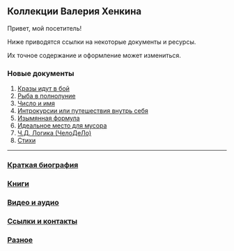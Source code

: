 ﻿## Коллекции Валерия Хенкина

Привет, мой посетитель!

Ниже приводятся ссылки на некоторые документы и ресурсы. 

Их точное содержание и оформление может измениться.

### Новые документы
1. [Кразы идут в бой](1-20.md)
2. [Рыба в полнолуние](21-40.md)
3. [Число и имя](41-61.md)
4. [Интрокурсии или путешествия внутрь себя](62-81.md)
5. [Изымянная формула](120-140.md)
6. [Идеальное место для мусора](180-188.md)
7. [Ч.Д. Логика (ЧелоДеЛо)](189-208.md)
8. [Стихи](99.md)

---
### [Краткая биография](Bio.md)
### [Книги](Books.md)
### [Видео и аудио](Video.md)
### [Ссылки и контакты](Links.md)
### [Разное](Etc.md)

